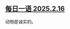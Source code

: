 <!--1739734245000-->
[每日一语 2025.2.16](https://chinadigitaltimes.net/chinese/715901.html)
------

<p>动物是诚实的。</p><p><img decoding="async" src="data:image/svg+xml,%3Csvg%20xmlns='http://www.w3.org/2000/svg'%20viewBox='0%200%200%200'%3E%3C/svg%3E" alt="" data-lazy-src="https://chinadigitaltimes.net/chinese/files/2025/02/2.16.jpg"><noscript><img decoding="async" src="https://chinadigitaltimes.net/chinese/files/2025/02/2.16.jpg" alt=""></noscript></p><div class="addtoany_share_save_container addtoany_content addtoany_content_bottom"><div class="a2a_kit a2a_kit_size_32 addtoany_list" data-a2a-url="https://chinadigitaltimes.net/chinese/715901.html" data-a2a-title="每日一语 2025.2.16"><a class="a2a_button_facebook" href="https://www.addtoany.com/add_to/facebook?linkurl=https%3A%2F%2Fchinadigitaltimes.net%2Fchinese%2F715901.html&amp;linkname=%E6%AF%8F%E6%97%A5%E4%B8%80%E8%AF%AD%202025.2.16" title="Facebook" rel="nofollow noopener" target="_blank"></a><a class="a2a_button_twitter" href="https://www.addtoany.com/add_to/twitter?linkurl=https%3A%2F%2Fchinadigitaltimes.net%2Fchinese%2F715901.html&amp;linkname=%E6%AF%8F%E6%97%A5%E4%B8%80%E8%AF%AD%202025.2.16" title="Twitter" rel="nofollow noopener" target="_blank"></a><a class="a2a_button_telegram" href="https://www.addtoany.com/add_to/telegram?linkurl=https%3A%2F%2Fchinadigitaltimes.net%2Fchinese%2F715901.html&amp;linkname=%E6%AF%8F%E6%97%A5%E4%B8%80%E8%AF%AD%202025.2.16" title="Telegram" rel="nofollow noopener" target="_blank"></a><a class="a2a_button_reddit" href="https://www.addtoany.com/add_to/reddit?linkurl=https%3A%2F%2Fchinadigitaltimes.net%2Fchinese%2F715901.html&amp;linkname=%E6%AF%8F%E6%97%A5%E4%B8%80%E8%AF%AD%202025.2.16" title="Reddit" rel="nofollow noopener" target="_blank"></a><a class="a2a_button_whatsapp" href="https://www.addtoany.com/add_to/whatsapp?linkurl=https%3A%2F%2Fchinadigitaltimes.net%2Fchinese%2F715901.html&amp;linkname=%E6%AF%8F%E6%97%A5%E4%B8%80%E8%AF%AD%202025.2.16" title="WhatsApp" rel="nofollow noopener" target="_blank"></a><a class="a2a_button_email" href="https://www.addtoany.com/add_to/email?linkurl=https%3A%2F%2Fchinadigitaltimes.net%2Fchinese%2F715901.html&amp;linkname=%E6%AF%8F%E6%97%A5%E4%B8%80%E8%AF%AD%202025.2.16" title="Email" rel="nofollow noopener" target="_blank"></a><a class="a2a_button_copy_link" href="https://www.addtoany.com/add_to/copy_link?linkurl=https%3A%2F%2Fchinadigitaltimes.net%2Fchinese%2F715901.html&amp;linkname=%E6%AF%8F%E6%97%A5%E4%B8%80%E8%AF%AD%202025.2.16" title="Copy Link" rel="nofollow noopener" target="_blank"></a><a class="a2a_dd addtoany_share_save addtoany_share" href="https://www.addtoany.com/share"></a></div></div>
